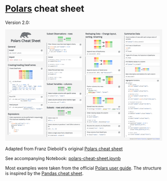 # [Polars](https://www.pola.rs/) cheat sheet

Version 2.0:

[![Polars cheat sheet](polars_cheat_sheet_page1.png)](https://github.com/PythonCharmers/Polars_cheat_sheet_v2.0.pdf)

Adapted from Franz Diebold's original [Polars cheat sheet](https://franzdiebold.github.io/polars-cheat-sheet/Polars_cheat_sheet.pdf)

See accompanying Notebook: [polars-cheat-sheet.ipynb](polars-cheat-sheet.ipynb)

Most examples were taken from the official [Polars user guide](https://pola-rs.github.io/polars-book/user-guide/).
The structure is inspired by the [Pandas cheat sheet](https://pandas.pydata.org/Pandas_Cheat_Sheet.pdf).
